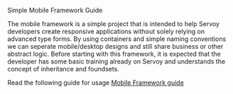Simple Mobile Framework Guide

The mobile framework is a simple project that is intended to help Servoy developers create responsive applications without solely relying on advanced type forms.  By using containers and simple naming conventions we can seperate mobile/desktop designs and still share business or other abstract logic.   Before starting with this framework, it is expected that the developer has some basic training already on Servoy and understands the concept of inheritance and foundsets.

Read the following guide for usage [Mobile Framework guide](https://docs.google.com/document/d/e/2PACX-1vScWK1CtdPgXUN9d7T7Dxvh20-bh7WbtSOKzQROWYT_IWfhCeFkqEtfyPHoMqbcQEMqgJ4LF81Bz8OH/pub?&embedded=true)
